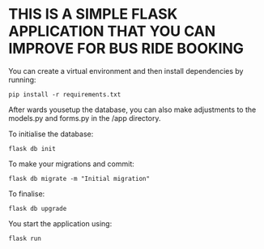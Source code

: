 #  THIS IS A SIMPLE FLASK APPLICATION THAT YOU CAN IMPROVE FOR BUS RIDE BOOKING

You can create a virtual environment and then install dependencies by running:

``` pip install -r requirements.txt ```

After wards yousetup the database, you can also make adjustments to the models.py and forms.py in the /app directory.

To initialise the database:

``` flask db init ```

To make your migrations and commit:

``` flask db migrate -m "Initial migration" ```

To finalise:

``` flask db upgrade ```

You start the application using:

``` flask run ```
